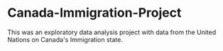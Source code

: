 # Canada-Immigration-Project
This was an exploratory data analysis project with data from the United Nations on Canada's Immigration state.
